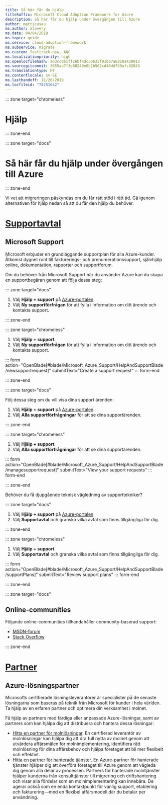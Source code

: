 ```yaml
---
title: Så här får du hjälp
titleSuffix: Microsoft Cloud Adoption Framework for Azure
description: Så här får du hjälp under övergången till Azure
author: matticusau
ms.author: mlavery
ms.date: 04/04/2019
ms.topic: guide
ms.service: cloud-adoption-framework
ms.subservice: migrate
ms.custom: fasttrack-new, AQC
ms.localizationpriority: high
ms.openlocfilehash: a63cc0b1ff26bf4dc30635f01ba7a6810a43891c
ms.sourcegitcommit: 3655aa7f3e80249e0b2b562cd40dd750afc82043
ms.translationtype: HT
ms.contentlocale: sv-SE
ms.lasthandoff: 11/20/2019
ms.locfileid: "74251642"
---
```

::: zone target="chromeless"

# <a name="assistance"></a>Hjälp

::: zone-end

::: zone target="docs"

# <a name="obtain-assistance-during-your-journey-to-azure"></a>Så här får du hjälp under övergången till Azure

::: zone-end

Vi vet att migreringen påskyndas om du får rätt stöd i rätt tid. Gå igenom alternativen för hjälp nedan så att du får den hjälp du behöver.

# <a name="support-planstabsupportplans"></a>[Supportavtal](#tab/SupportPlans)

## <a name="microsoft-support"></a>Microsoft Support

Microsoft erbjuder en grundläggande supportplan för alla Azure-kunder. Åtkomst dygnet runt till fakturerings- och prenumerationssupport, självhjälp online, dokumentation, rapporter och supportforum.

Om du behöver från Microsoft Support när du använder Azure kan du skapa en supportbegäran genom att följa dessa steg:

::: zone target="docs"

1. Välj **Hjälp + support** på [Azure-portalen](https://portal.azure.com).
1. Välj **Ny supportförfrågan** för att fylla i information om ditt ärende och kontakta support.

::: zone-end

::: zone target="chromeless"

1. Välj **Hjälp + support**.
1. Välj **Ny supportförfrågan** för att fylla i information om ditt ärende och kontakta support.

::: form action="OpenBlade[#blade/Microsoft_Azure_Support/HelpAndSupportBlade/newsupportrequest]" submitText="Create a support request" ::: form-end

::: zone-end

::: zone target="docs"

Följ dessa steg om du vill visa dina support ärenden:

1. Välj **Hjälp + support** på [Azure-portalen](https://portal.azure.com).
1. Välj **Alla supportförfrågningar** för att se dina supportärenden.

::: zone-end

::: zone target="chromeless"

1. Välj **Hjälp + support**.
1. Välj **Alla supportförfrågningar** för att se dina supportärenden.

::: form action="OpenBlade[#blade/Microsoft_Azure_Support/HelpAndSupportBlade/managesupportrequest]" submitText="View your support requests" ::: form-end

::: zone-end

Behöver du få djupgående teknisk vägledning av supporttekniker?

::: zone target="docs"

1. Välj **Hjälp + support** på [Azure-portalen](https://portal.azure.com).
1. Välj **Supportavtal** och granska vilka avtal som finns tillgängliga för dig.

::: zone-end

::: zone target="chromeless"

1. Välj **Hjälp + support**.
1. Välj **Supportavtal** och granska vilka avtal som finns tillgängliga för dig.

::: form action="OpenBlade[#blade/Microsoft_Azure_Support/HelpAndSupportBlade/supportPlans]" submitText="Review support plans" ::: form-end

::: zone-end

::: zone target="docs"

## <a name="online-communities"></a>Online-communities

Följande online-communities tillhandahåller community-baserad support:

- [MSDN-forum](https://social.msdn.microsoft.com/Forums/home?forum=windowsazureplatform%2Cazuremarketplace%2Cwindowsazureplatformctp)
- [Stack Overflow](https://stackoverflow.com/questions/tagged/azure)

::: zone-end

# <a name="partnerstabpartners"></a>[Partner](#tab/Partners)

## <a name="azure-solutions-partner"></a>Azure-lösningspartner

Microsofts certifierade lösningsleverantörer är specialister på de senaste lösningarna som baseras på teknik från Microsoft för kunder i hela världen. Ta hjälp av en erfaren partner och optimera din verksamhet i molnet.

Få hjälp av partners med färdiga eller anpassade Azure-lösningar, samt av partners som kan hjälpa dig att distribuera och hantera dessa lösningar:

- [Hitta en partner för molnlösningar](https://www.microsoft.com/solution-providers/home). En certifierad leverantör av molnlösningar kan hjälpa dig att dra full nytta av molnet genom att utvärdera affärsmålen för molnimplementering, identifiera rätt molnlösning för dina affärsbehov och hjälpa företaget att bli mer flexibelt och effektivt.
- [Hitta en partner för hanterade tjänster](https://www.microsoft.com/solution-providers/search?cacheId=16a3b49b-fef2-449d-bdf0-628008114cca). En Azure-partner för hanterade tjänster hjälper dig att överföra företaget till Azure genom att vägleda dig genom alla delar av processen. Partners för hanterade molntjänster hjälper kunderna från konsulttjänster till migrering och driftshantering och visar alla fördelar som en molnimplementering kan innebära. De agerar också som en enda kontaktpunkt för vanlig support, etablering och fakturering&mdash;med en flexibel affärsmodell där du betalar per användning.
